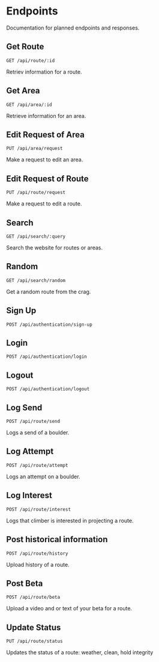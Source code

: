 # Endpoints

Documentation for planned endpoints and responses.

## Get Route

```
GET /api/route/:id
```

Retriev information for a route.

## Get Area

```
GET /api/area/:id
```

Retrieve information for an area.

## Edit Request of Area

```
PUT /api/area/request
```

Make a request to edit an area.

## Edit Request of Route

```
PUT /api/route/request
```

Make a request to edit a route.

## Search

```
GET /api/search/:query
```

Search the website for routes or areas.

## Random

```
GET /api/search/random
```

Get a random route from the crag.

## Sign Up

```
POST /api/authentication/sign-up
```

## Login

```
POST /api/authentication/login
```

## Logout

```
POST /api/authentication/logout
```

## Log Send

```
POST /api/route/send
```

Logs a send of a boulder.

## Log Attempt

```
POST /api/route/attempt
```

Logs an attempt on a boulder.

## Log Interest

```
POST /api/route/interest
```

Logs that climber is interested in projecting a route.

## Post historical information

```
POST /api/route/history
```

Upload history of a route.

## Post Beta

```
POST /api/route/beta
```

Upload a video and or text of your beta for a route.

## Update Status

```
PUT /api/route/status
```

Updates the status of a route: weather, clean, hold integrity